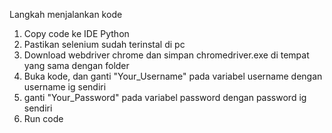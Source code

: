 Langkah menjalankan kode
1. Copy code ke IDE Python
2. Pastikan selenium sudah terinstal di pc 
3. Download webdriver chrome dan simpan chromedriver.exe di tempat yang sama dengan folder
4. Buka kode, dan ganti "Your_Username" pada variabel username dengan username ig sendiri
5. ganti "Your_Password" pada variabel password dengan password ig sendiri
6. Run code
